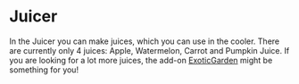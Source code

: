 # Juicer
In the Juicer you can make juices, which you can use in the cooler. There are currently only 4 juices:
 Apple, Watermelon, Carrot and Pumpkin Juice.
If you are looking for a lot more juices, the add-on [ExoticGarden](http://dev.bukkit.org/bukkit-plugins/exotic-garden/) 
might be something for you!